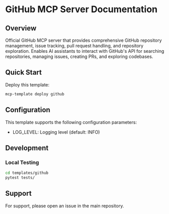 # GitHub MCP Server Documentation

## Overview

Official GitHub MCP server that provides comprehensive GitHub repository management, issue tracking, pull request handling, and repository exploration. Enables AI assistants to interact with GitHub's API for searching repositories, managing issues, creating PRs, and exploring codebases.

## Quick Start

Deploy this template:

```bash
mcp-template deploy github
```

## Configuration

This template supports the following configuration parameters:

- LOG_LEVEL: Logging level (default: INFO)

## Development

### Local Testing

```bash
cd templates/github
pytest tests/
```

## Support

For support, please open an issue in the main repository.
